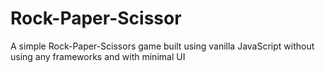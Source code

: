 # Rock-Paper-Scissor
A simple Rock-Paper-Scissors game built using vanilla JavaScript without using any frameworks and with minimal UI
